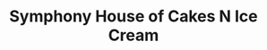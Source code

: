 ---
title: "Symphony House of Cakes N Ice Cream"
url: /richmond/symphony-house-of-cakes-n-ice-cream/
shop: Konditorei
---